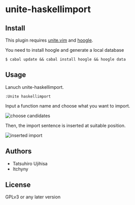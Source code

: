 # unite-haskellimport

## Install
This plugin requires [unite.vim](https://github.com/Shougo/unite.vim) and [hoogle](http://hackage.haskell.org/package/hoogle).

You need to install hoogle and generate a local database

```shell
$ cabal update && cabal install hoogle && hoogle data
```

## Usage
Lanuch unite-haskellimport.

```vim
:Unite haskellimport
```

Input a function name and choose what you want to import.

![choose candidates](http://i.gyazo.com/cc8deb70ca681eed36fac482567a43aa.png)

Then, the import sentence is inserted at suitable position.

![inserted import](http://i.gyazo.com/f0db4517158a05721cb6def269065e33.png)

## Authors

* Tatsuhiro Ujihisa
* Itchyny

## License

GPLv3 or any later version
